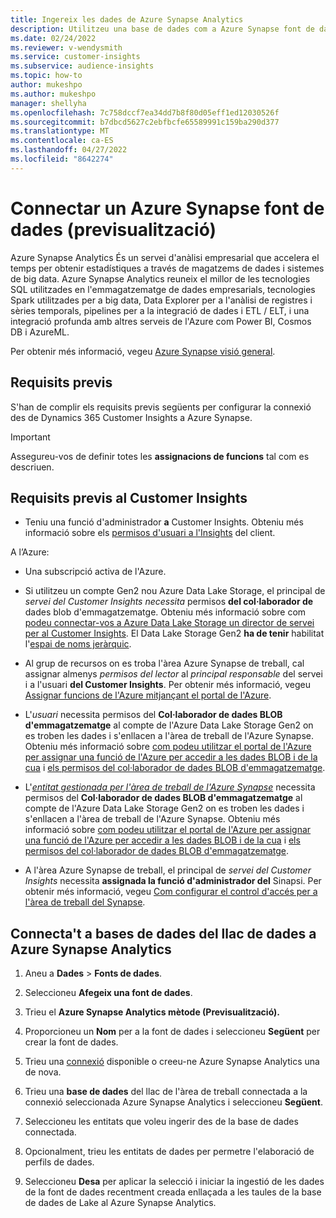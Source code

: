 ```yaml
---
title: Ingereix les dades de Azure Synapse Analytics
description: Utilitzeu una base de dades com a Azure Synapse font de dades al Dynamics 365 Customer Insights.
ms.date: 02/24/2022
ms.reviewer: v-wendysmith
ms.service: customer-insights
ms.subservice: audience-insights
ms.topic: how-to
author: mukeshpo
ms.author: mukeshpo
manager: shellyha
ms.openlocfilehash: 7c758dccf7ea34dd7b8f80d05eff1ed12030526f
ms.sourcegitcommit: b7dbcd5627c2ebfbcfe65589991c159ba290d377
ms.translationtype: MT
ms.contentlocale: ca-ES
ms.lasthandoff: 04/27/2022
ms.locfileid: "8642274"
---
```

# <a name="connect-an-azure-synapse-data-source-preview"></a>Connectar un Azure Synapse font de dades (previsualització)

Azure Synapse Analytics És un servei d'anàlisi empresarial que accelera el temps per obtenir estadístiques a través de magatzems de dades i sistemes de big data. Azure Synapse Analytics reuneix el millor de les tecnologies SQL utilitzades en l'emmagatzematge de dades empresarials, tecnologies Spark utilitzades per a big data, Data Explorer per a l'anàlisi de registres i sèries temporals, pipelines per a la integració de dades i ETL / ELT, i una integració profunda amb altres serveis de l'Azure com Power BI, Cosmos DB i AzureML.

Per obtenir més informació, vegeu [Azure Synapse visió general](/azure/synapse-analytics/overview-what-is).

## <a name="prerequisites"></a>Requisits previs

S'han de complir els requisits previs següents per configurar la connexió des de Dynamics 365 Customer Insights a Azure Synapse.

> [!IMPORTANT]
> Assegureu-vos de definir totes les **assignacions de funcions** tal com es descriuen.  

## <a name="prerequisites-in-customer-insights"></a>Requisits previs al Customer Insights

* Teniu una funció d'administrador **a** Customer Insights. Obteniu més informació sobre els [permisos d'usuari a l'Insights](permissions.md#assign-roles-and-permissions) del client.

A l’Azure: 

- Una subscripció activa de l'Azure.

- Si utilitzeu un compte Gen2 nou Azure Data Lake Storage, el principal de *servei del Customer Insights necessita* permisos **del col·laborador de** dades blob d'emmagatzematge. Obteniu més informació sobre com [podeu connectar-vos a Azure Data Lake Storage un director de servei per al Customer Insights](connect-service-principal.md). El Data Lake Storage Gen2 **ha de tenir** habilitat l'[espai de noms jeràrquic](/azure/storage/blobs/data-lake-storage-namespace).

- Al grup de recursos on es troba l'àrea Azure Synapse de treball, cal assignar almenys *permisos del lector* al *principal responsable* del servei i a l'usuari **del Customer Insights**. Per obtenir més informació, vegeu [Assignar funcions de l'Azure mitjançant el portal de l'Azure](/azure/role-based-access-control/role-assignments-portal).

- L'*usuari* necessita permisos del **Col·laborador de dades BLOB d'emmagatzematge** al compte de l'Azure Data Lake Storage Gen2 on es troben les dades i s'enllacen a l'àrea de treball de l'Azure Synapse. Obteniu més informació sobre [com podeu utilitzar el portal de l'Azure per assignar una funció de l'Azure per accedir a les dades BLOB i de la cua](/azure/storage/common/storage-auth-aad-rbac-portal) i [els permisos del col·laborador de dades BLOB d'emmagatzematge](/azure/role-based-access-control/built-in-roles#storage-blob-data-contributor).

- L'*[entitat gestionada per l'àrea de treball de l'Azure Synapse](/azure/synapse-analytics/security/synapse-workspace-managed-identity)* necessita permisos del **Col·laborador de dades BLOB d'emmagatzematge** al compte de l'Azure Data Lake Storage Gen2 on es troben les dades i s'enllacen a l'àrea de treball de l'Azure Synapse. Obteniu més informació sobre [com podeu utilitzar el portal de l'Azure per assignar una funció de l'Azure per accedir a les dades BLOB i de la cua](/azure/storage/common/storage-auth-aad-rbac-portal) i [els permisos del col·laborador de dades BLOB d'emmagatzematge](/azure/role-based-access-control/built-in-roles#storage-blob-data-contributor).

- A l'àrea Azure Synapse de treball, el principal de *servei del Customer Insights* necessita **assignada la funció d'administrador del** Sinapsi. Per obtenir més informació, vegeu [Com configurar el control d'accés per a l'àrea de treball del Synapse](/azure/synapse-analytics/security/how-to-set-up-access-control).

## <a name="connect-to-data-lake-databases-in-azure-synapse-analytics"></a>Connecta't a bases de dades del llac de dades a Azure Synapse Analytics

1. Aneu a **Dades** > **Fonts de dades**.

1. Seleccioneu **Afegeix una font de dades**.

1. Trieu el **Azure Synapse Analytics mètode (Previsualització).**

1. Proporcioneu un **Nom** per a la font de dades i seleccioneu **Següent** per crear la font de dades. 

1. Trieu una [connexió](connections.md) disponible o creeu-ne Azure Synapse Analytics una de nova.

1. Trieu una **base de dades** del llac de l'àrea de treball connectada a la connexió seleccionada Azure Synapse Analytics i seleccioneu **Següent**.

1. Seleccioneu les entitats que voleu ingerir des de la base de dades connectada. 

1. Opcionalment, trieu les entitats de dades per permetre l'elaboració de perfils de dades. 

1. Seleccioneu **Desa** per aplicar la selecció i iniciar la ingestió de les dades de la font de dades recentment creada enllaçada a les taules de la base de dades de Lake al Azure Synapse Analytics.
